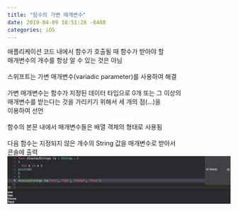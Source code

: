 ```yaml
---
title: "함수의 가변 매개변수"
date: 2019-04-09 18:51:28 -0400
categories: iOS
---
```

애플리케이션 코드 내에서 함수가 호출될 때 함수가 받아야 할<br>
매개변수의 개수를 항상 알 수 있는 것은 아님
<br>
<br>
스위프트는 가변 매개변수(variadic parameter)를 사용하여 해결
<br>
<br>
가변 매개변수는 함수가 지정된 데이터 타입으로 0개 또는 그 이상의<br>
매개변수를 받는다는 것을 가리키기 위해서 세 개의 점(...)을<br>
이용하여 선언
<br>
<br>
함수의 본문 내에서 매개변수들은 배열 객체의 형태로 사용됨
<br>
<br>
다음 함수는 지정되지 않은 개수의 String 값을 매개변수로 받아서<br>
콘솔에 출력 ![variadicParameter](/img/variadicParameter.png)
